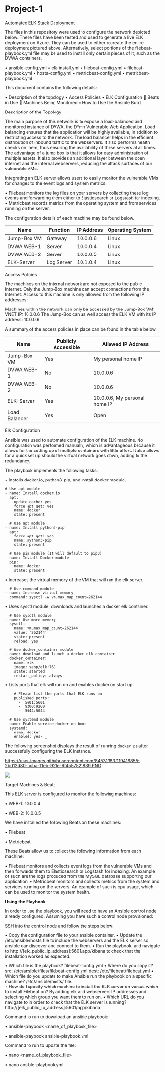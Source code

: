 # Project-1

Automated ELK Stack Deployment

The files in this repository were used to configure the network depicted below. These files have been tested and used to generate a live ELK deployment on Azure. They can be used to either recreate the entire deployment pictured above. Alternatively, select portions of the filebeat-playbook.yml file may be used to install only certain pieces of it, such as the DVWA containers.

•	ansible-config.yml
•	elk-install.yml
•	filebeat-config.yml
•	filebeat-playbook.yml
•	hosts-config.yml
•	metricbeat-config.yml
•	metricbeat-playbook.yml

This document contains the following details:

•	Description of the topology
•	Access Policies
•	ELK Configuration
	Beats in Use
	Machines Being Monitored
•	How to Use the Ansible Build


Description of the Topology

The main purpose of this network is to expose a load-balanced and monitored instance of DVWA, the D*mn Vulnerable Web Application.
Load balancing ensures that the application will be highly available, in addition to restricting access to the network.
The load balancer helps in the efficient distribution of inbound traffic to the webservers. It also performs health checks on them, thus ensuring the availability of these servers at all times. 
The advantage of a jump box is that it allows for easy administration of multiple assets. It also provides an additional layer between the open internet and the internal webservers, reducing the attack surfaces of our vulnerable VMs.

Integrating an ELK server allows users to easily monitor the vulnerable VMs for changes to the event logs and system metrics.

•	Filebeat monitors the log files on your servers by collecting these log events and forwarding them either to Elasticsearch or Logstash for indexing.
•	Metricbeat records metrics from the operating system and from services running on the server.

The configuration details of each machine may be found below.

|    Name     | Function  | IP Address | Operating System |
|-------------|-----------|------------|------------------|
| Jump-Box VM | Gateway   | 10.0.0.6   | Linux            |
| DVWA WEB-1  | Server    | 10.0.0.4   | Linux            |
| DVWA WEB-2  | Server    | 10.0.0.5   | Linux            |
| ELK-Server  | Log Server| 10.1.0.4   | Linux            |


Access Policies

The machines on the internal network are not exposed to the public Internet. 
Only the Jump-Box machine can accept connections from the Internet. Access to this machine is only allowed from the following IP addresses: <my-home-public-ip-address>

Machines within the network can only be accessed by the Jump-Box VM: VNET IP: 10.0.0.6
The Jump-Box can as well access the ELK VM with its IP address: 10.0.0.6


A summary of the access policies in place can be found in the table below.


| Name         | Publicly Accessible | Allowed IP Address            |
|--------------|---------------------|-------------------------------|
| Jump-Box VM  | Yes                 | My personal home IP           |
| DVWA WEB-1   | No                  | 10.0.0.6                      |
| DVWA WEB-2   | No                  | 10.0.0.6                      |
| ELK-Server   | Yes                 | 10.0.0.6, My personal home IP |
| Load Balancer| Yes                 | Open                          |


Elk Configuration

Ansible was used to automate configuration of the ELK machine. No configuration was performed manually, which is advantageous because it allows for the setting up of multiple containers with little effort. It also allows for a quick set up should the virtual network goes down, adding to the redundancy.

The playbook implements the following tasks:

•	Installs docker.io, python3-pip, and install docker module.

    # Use apt module
    - name: Install docker.io
      apt:
        update_cache: yes
        force_apt_get: yes
        name: docker
        state: present

      # Use apt module
    - name: Install python3-pip
      apt:
        force_apt_get: yes
        name: python3-pip
        state: present

      # Use pip module (It will default to pip3)
    - name: Install Docker module
      pip:
        name: docker
        state: present

•	Increases the virtual memory of the VM that will run the elk server.

      # Use command module
    - name: Increase virtual memory
      command: sysctl -w vm.max_map_count=262144

•	Uses sysctl module, downloads and launches a docker elk container.

      # Use sysctl module
    - name: Use more memory
      sysctl:
        name: vm.max_map_count=262144
        value: ‘262144’
        state: present
        reload: yes

      # Use docker_container module
    - name: download and launch a docker elk container
      docker_container:
        name: elk
        image: sebp/elk:761
        state: started
        restart_policy: always

•	Lists ports that elk will run on and enables docker on start up.

        # Please list the ports that ELK runs on
        published_ports:
          -  5601:5601
          -  9200:9200
          -  5044:5044

      # Use systemd module
    - name: Enable service docker on boot
      systemd:
        name: docker
        enabled: yes- _

The following screenshot displays the result of running `docker ps` after successfully configuring the ELK instance.

https://user-images.githubusercontent.com/84531383/119416855-2bd12d80-bcba-11eb-921e-6f4557521839.PNG

![](image/screenshot.png)
    
Target Machines & Beats

This ELK server is configured to monitor the following machines:

•	WEB-1: 10.0.0.4
    
•	WEB-2: 10.0.0.5

We have installed the following Beats on these machines:

•	Filebeat
    
•	Metricbeat

These Beats allow us to collect the following information from each machine:

•	Filebeat monitors and collects event logs from the vulnerable VMs and then forwards them to Elasticsearch or Logstash for indexing. An example of such are the logs produced from the MySQL database supporting our application.
•	Metricbeat monitors and collects metrics from the system and services running on the servers. An example of such is cpu usage, which can be used to monitor the system health.

**Using the Playbook**

In order to use the playbook, you will need to have an Ansible control node already configured. Assuming you have such a control node provisioned: 

SSH into the control node and follow the steps below:

•	Copy the configuration file to your ansible container.
•	Update the /etc/ansible/hosts file to include the webservers and the ELK server so ansible can discover and connect to them.
•	Run the playbook, and navigate to http://[elk_public_ip_address]:5601/app/kibana to check that the installation worked as expected.

•	Which file is the playbook? filebeat-config.yml 
•	Where do you copy it? src: /etc/ansible/files/filebeat-config.yml dest: /etc/filebeat/filebeat.yml
•	Which file do you update to make Ansible run the playbook on a specific machine? /etc/ansible/hosts/ file.                      
•	How do I specify which machine to install the ELK server on versus which to install Filebeat on? By adding elk and webservers IP addresses and selecting which group you want them to run on.
•	Which URL do you navigate to in order to check that the ELK server is running? http://[elk_public_ip_address]:5601/app/kibana

Command to run to download an ansible playbook:

•	ansible-playbook <name_of_playbook_file>
    
•	ansible-playbook ansible-playbook.yml

Command to run to update the file:
    
•	nano <name_of_playbook_file>
    
•	nano ansible-playbook.yml
